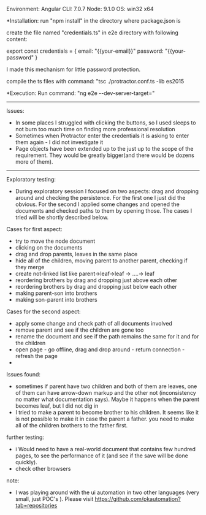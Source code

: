 Environment:
Angular CLI: 7.0.7
Node: 9.1.0
OS: win32 x64

*Installation:
run "npm install" in the directory where package.json is

create the file named "credentials.ts" in e2e directory with following content:

export const credentials = {
    email: "{{your-email}}"
    password: "{{your-password"
}

 I made this mechanism for little password protection.

compile the ts files with command: "tsc ./protractor.conf.ts -lib es2015

*Execution:
Run command: "ng e2e --dev-server-target="

---------------------------------------------------

Issues:
- In some places I struggled with clicking the buttons, so I used sleeps to not burn too much time on finding more professional resolution
- Sometimes when Protractor enter the credentials it is asking to enter them again - I did not investigate it
- Page objects have been extended up to the just up to the scope of the requirement. They would be greatly bigger(and there would be dozens more of them).

---------------------------------------------------

Exploratory testing:

- During exploratory session I focused on two aspects: drag and dropping around and checking the persistence. For the first one I just did the obvious. For the second I applied some changes and opened the documents and checked paths to them by opening those. The cases I tried will be shortly described below.

Cases for first aspect:
- try to move the node document 
- clicking on the documents 
- drag and drop parents, leaves in the same place 
- hide all of the children, moving parent to another parent, checking if they merge
- create not-linked list like parent->leaf->leaf -> ....-> leaf
- reordering brothers by drag and dropping just above each other
- reordering brothers by drag and dropping just below each other
- making parent-son into brothers
- making son-parent into brothers

Cases for the second aspect:
- apply some change and check path of all documents involved
- remove parent and see if the children are gone too
- rename the document and see if the path remains the same for it and for the children
- open page - go offline, drag and drop around - return connection - refresh the page
- 

Issues found:
- sometimes if parent have two children and both of them are leaves, one of them can have arrow-down markup and the other not (inconsistency no matter what documentation says). Maybe it happens when the parent becomes leaf, but I did not dig in
- I tried to make a parent to become brother to his children. It seems like it is not possible to make it in case the parent a father. you need to make all of the children brothers to the father first.

further testing:
- i Would need to have a real-world document that contains few hundred pages, to see the performance of it (and see if the save will be done quickly).
- check other browsers

note:
- I was playing around with the ui automation in two other languages (very small, just POC's ). Please visit https://github.com/pkautomation?tab=repositories